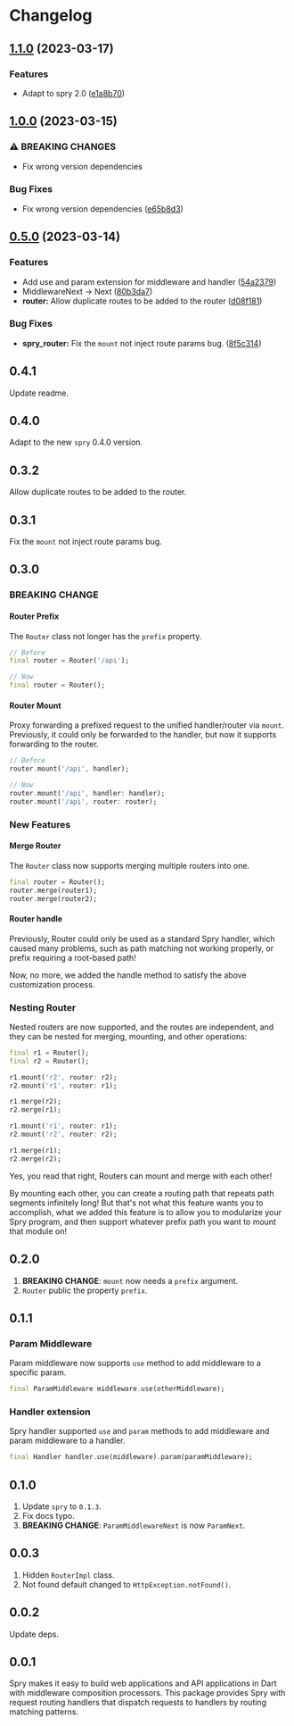 # Changelog

## [1.1.0](https://github.com/odroe/spry/compare/spry_router-v1.0.0...spry_router-v1.1.0) (2023-03-17)

### Features

- Adapt to spry 2.0 ([e1a8b70](https://github.com/odroe/spry/commit/e1a8b70fe0a810912bd7432c2e2d9cd782298354))

## [1.0.0](https://github.com/odroe/spry/compare/spry_router-v0.5.0...spry_router-v1.0.0) (2023-03-15)

### ⚠ BREAKING CHANGES

- Fix wrong version dependencies

### Bug Fixes

- Fix wrong version dependencies ([e65b8d3](https://github.com/odroe/spry/commit/e65b8d3185dd63e5fc99e6292fe6497e8ff9a8a1))

## [0.5.0](https://github.com/odroe/spry/compare/spry_router-v0.4.1...spry_router-v0.5.0) (2023-03-14)

### Features

- Add use and param extension for middleware and handler ([54a2379](https://github.com/odroe/spry/commit/54a2379f8539f6db673b873e81e598e9b2239fb9))
- MiddlewareNext -&gt; Next ([80b3da7](https://github.com/odroe/spry/commit/80b3da7927ad855032c8f3af2d965db5b2217c5f))
- **router:** Allow duplicate routes to be added to the router ([d08f181](https://github.com/odroe/spry/commit/d08f181329dff0106c4de7ec248e0c34af1ae223))

### Bug Fixes

- **spry_router:** Fix the `mount` not inject route params bug. ([8f5c314](https://github.com/odroe/spry/commit/8f5c314f64e4da7a85eee836465cf87a01462b1a))

## 0.4.1

Update readme.

## 0.4.0

Adapt to the new `spry` 0.4.0 version.

## 0.3.2

Allow duplicate routes to be added to the router.

## 0.3.1

Fix the `mount` not inject route params bug.

## 0.3.0

### BREAKING CHANGE

#### Router Prefix

The `Router` class not longer has the `prefix` property.

```dart
// Before
final router = Router('/api');

// Now
final router = Router();
```

#### Router Mount

Proxy forwarding a prefixed request to the unified handler/router via `mount`. Previously, it could only be forwarded to the handler, but now it supports forwarding to the router.

```dart
// Before
router.mount('/api', handler);

// Now
router.mount('/api', handler: handler);
router.mount('/api', router: router);
```

### New Features

#### Merge Router

The `Router` class now supports merging multiple routers into one.

```dart
final router = Router();
router.merge(router1);
router.merge(router2);
```

#### Router handle

Previously, Router could only be used as a standard Spry handler, which caused many problems, such as path matching not working properly, or prefix requiring a root-based path!

Now, no more, we added the handle method to satisfy the above customization process.

### Nesting Router

Nested routers are now supported, and the routes are independent, and they can be nested for merging, mounting, and other operations:

```dart
final r1 = Router();
final r2 = Router();

r1.mount('r2', router: r2);
r2.mount('r1', router: r1);

r1.merge(r2);
r2.merge(r1);

r1.mount('r1', router: r1);
r2.mount('r2', router: r2);

r1.merge(r1);
r2.merge(r2);
```

Yes, you read that right, Routers can mount and merge with each other!

By mounting each other, you can create a routing path that repeats path segments infinitely long! But that's not what this feature wants you to accomplish, what we added this feature is to allow you to modularize your Spry program, and then support whatever prefix path you want to mount that module on!

## 0.2.0

1. **BREAKING CHANGE**: `mount` now needs a `prefix` argument.
2. `Router` public the property `prefix`.

## 0.1.1

### Param Middleware

Param middleware now supports `use` method to add middleware to a specific param.

```dart
final ParamMiddleware middleware.use(otherMiddleware);
```

### Handler extension

Spry handler supported `use` and `param` methods to add middleware and param middleware to a handler.

```dart
final Handler handler.use(middleware).param(paramMiddleware);
```

## 0.1.0

1. Update `spry` to `0.1.3`.
2. Fix docs typo.
3. **BREAKING CHANGE**: `ParamMiddlewareNext` is now `ParamNext`.

## 0.0.3

1. Hidden `RouterImpl` class.
2. Not found default changed to `HttpException.notFound()`.

## 0.0.2

Update deps.

## 0.0.1

Spry makes it easy to build web applications and API applications in Dart with middleware composition processors. This package provides Spry with request routing handlers that dispatch requests to handlers by routing matching patterns.
